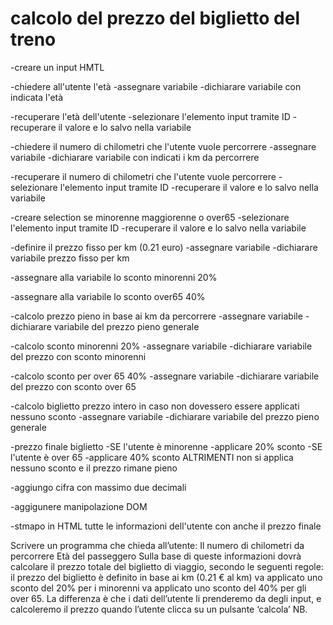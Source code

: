 # calcolo del prezzo del biglietto del treno

-creare un input HMTL 

-chiedere all'utente l'età 
  -assegnare variabile
  -dichiarare variabile con indicata l'età

-recuperare l'età dell'utente 
  -selezionare l'elemento input tramite ID
  -recuperare il valore e lo salvo nella variabile

-chiedere il numero di chilometri che l'utente vuole percorrere
  -assegnare variabile
  -dichiarare variabile con indicati i km da percorrere

-recuperare il numero di chilometri che l'utente vuole percorrere
  -selezionare l'elemento input tramite ID
  -recuperare il valore e lo salvo nella variabile

-creare selection se minorenne maggiorenne o over65
  -selezionare l'elemento input tramite ID
  -recuperare il valore e lo salvo nella variabile
  
-definire il prezzo fisso per km (0.21 euro)
  -assegnare variabile
  -dichiarare variabile prezzo fisso per km

-assegnare alla variabile lo sconto minorenni 20%

-assegnare alla variabile lo sconto over65 40%

-calcolo prezzo pieno in base ai km da percorrere
  -assegnare variabile
  -dichiarare variabile del prezzo pieno generale

-calcolo sconto minorenni 20%
  -assegnare variabile
  -dichiarare variabile del prezzo con sconto minorenni

-calcolo sconto per over 65 40%
  -assegnare variabile
  -dichiarare variabile del prezzo con sconto over 65

-calcolo biglietto prezzo intero in caso non dovessero essere applicati nessuno sconto
  -assegnare variabile
  -dichiarare variabile del prezzo pieno generale

-prezzo finale biglietto
  -SE l'utente è minorenne 
    -applicare 20% sconto
  -SE l'utente è over 65 
    -applicare 40% sconto
  ALTRIMENTI 
    non si applica nessuno sconto e il prezzo rimane pieno

-aggiungo cifra con massimo due decimali

-aggigunere manipolazione DOM 

-stmapo in HTML tutte le informazioni dell'utente con anche il prezzo finale


Scrivere un programma che chieda all’utente:
Il numero di chilometri da percorrere
Età del passeggero Sulla base di queste informazioni dovrà calcolare il prezzo totale del biglietto di viaggio, secondo le seguenti regole:
il prezzo del biglietto è definito in base ai km (0.21 € al km)
va applicato uno sconto del 20% per i minorenni
va applicato uno sconto del 40% per gli over 65.
La differenza è che i dati dell’utente li prenderemo da degli input, e calcoleremo il prezzo quando l’utente clicca su un pulsante ‘calcola’
NB.




